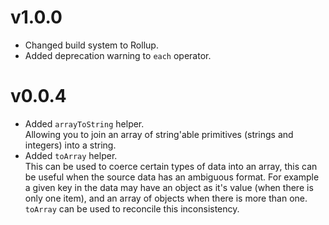 v1.0.0
======

* Changed build system to Rollup.
* Added deprecation warning to `each` operator.

v0.0.4
======

* Added `arrayToString` helper.  
  Allowing you to join an array of string'able primitives (strings and integers)
  into a string.
* Added `toArray` helper.  
  This can be used to coerce certain types of data into an array, this can be
  useful when the source data has an ambiguous format. For example a given
  key in the data may have an object as it's value (when there is only one item),
  and an array of objects when there is more than one. `toArray` can be used
  to reconcile this inconsistency.

